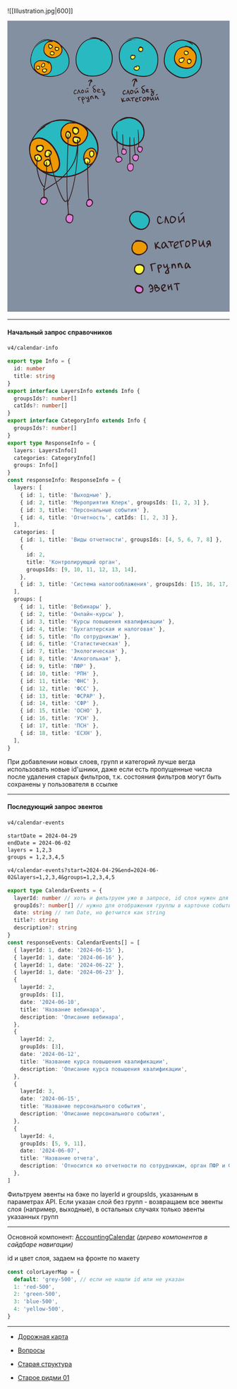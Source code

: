 

![[Illustration.jpg|600]]

<img src="assets/Illustration.jpg" width="600">

---
#### Начальный запрос справочников

```
v4/calendar-info 
```

```ts
export type Info = {
  id: number
  title: string
}
export interface LayersInfo extends Info {
  groupsIds?: number[]
  catIds?: number[]
}
export interface CategoryInfo extends Info {
  groupsIds?: number[]
}
export type ResponseInfo = {
  layers: LayersInfo[]
  categories: CategoryInfo[]
  groups: Info[]
}
const responseInfo: ResponseInfo = {
  layers: [
    { id: 1, title: 'Выходные' },
    { id: 2, title: 'Мероприятия Клерк', groupsIds: [1, 2, 3] },
    { id: 3, title: 'Персональные события' },
    { id: 4, title: 'Отчетность', catIds: [1, 2, 3] },
  ],
  categories: [
    { id: 1, title: 'Виды отчетности', groupsIds: [4, 5, 6, 7, 8] },
    {
      id: 2,
      title: 'Контролирующий орган',
      groupsIds: [9, 10, 11, 12, 13, 14],
    },
    { id: 3, title: 'Система налогооблажения', groupsIds: [15, 16, 17, 18] },
  ],
  groups: [
    { id: 1, title: 'Вебинары' },
    { id: 2, title: 'Онлайн-курсы' },
    { id: 3, title: 'Курсы повышения квалификации' },
    { id: 4, title: 'Бухгалтерская и налоговая' },
    { id: 5, title: 'По сотрудникам' },
    { id: 6, title: 'Статистическая' },
    { id: 7, title: 'Экологическая' },
    { id: 8, title: 'Алкогольная' },
    { id: 9, title: 'ПФР' },
    { id: 10, title: 'РПН' },
    { id: 11, title: 'ФНС' },
    { id: 12, title: 'ФСС' },
    { id: 13, title: 'ФСРАР' },
    { id: 14, title: 'СФР' },
    { id: 15, title: 'ОСНО' },
    { id: 16, title: 'УСН' },
    { id: 17, title: 'ПСН' },
    { id: 18, title: 'ЕСХН' },
  ],
}
```

При добавлении новых слоев, групп и категорий лучше вегда использовать новые id'шники, даже если есть пропущенные числа после удаления старых фильтров, т.к. состояния фильтров могут быть сохранены у пользователя в ссылке

---
#### Последующий запрос эвентов

```
v4/calendar-events
```

```
startDate = 2024-04-29
endDate = 2024-06-02
layers = 1,2,3
groups = 1,2,3,4,5
```

```
v4/calendar-events?start=2024-04-29&end=2024-06-02&layers=1,2,3,4&groups=1,2,3,4,5
```

```ts
export type CalendarEvents = {
  layerId: number // хоть и фильтруем уже в запросе, id слоя нужен для цвета
  groupIds?: number[] // нужно для отображения группы в карточке события - "УСН"
  date: string // тип Date, но фетчится как string
  title?: string
  description?: string
}
const responseEvents: CalendarEvents[] = [
  { layerId: 1, date: '2024-06-15' },
  { layerId: 1, date: '2024-06-16' },
  { layerId: 1, date: '2024-06-22' },
  { layerId: 1, date: '2024-06-23' },
  {
    layerId: 2,
    groupIds: [1],
    date: '2024-06-10',
    title: 'Название вебинара',
    description: 'Описание вебинара',
  },
  {
    layerId: 2,
    groupIds: [3],
    date: '2024-06-12',
    title: 'Название курса повышения квалификации',
    description: 'Описание курса повышения квалификации',
  },
  {
    layerId: 3,
    date: '2024-06-15',
    title: 'Название персонального события',
    description: 'Описание персонального события',
  },
  {
    layerId: 4,
    groupIds: [5, 9, 11],
    date: '2024-06-07',
    title: 'Название отчета',
    description: 'Относится ко отчетности по сотрудникам, орган ПФР и ФНС',
  },
]
```

Фильтруем эвенты на бэке по layerId и groupsIds, указанным в параметрах API. Если указан слой без групп - возвращаем все эвенты слоя (например, выходные), в остальных случаях только эвенты указанных групп

---

Основной компонент: [AccountingCalendar](AccountingCalendar/AccountingCalendar.md) *(дерево компонентов в сайдбаре навигации)*

id и цвет слоя, задаем на фронте по макету
```ts
const colorLayerMap = {
  default: 'grey-500', // если не нашли id или не указан
  1: 'red-500',
  2: 'green-500',
  3: 'blue-500',
  4: 'yellow-500',
}
```


---

- [Дорожная карта](road_map.md)

- [Вопросы](questions.md)

- [Старая структура](old_structure.md)

- [Старое ридми 01](old_readme_01.md)
